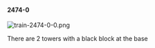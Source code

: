 #### 2474-0
![train-2474-0-0.png](https://github.com/lil-lab/nlvr/raw/master/nlvr/train/images/58/train-2474-0-0.png "train-2474-0-0.png")

There are 2 towers with a black block at the base
